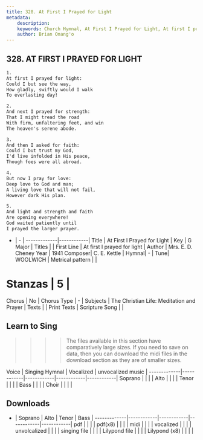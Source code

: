 ```yaml
---
title: 328. At First I Prayed for Light
metadata:
    description: 
    keywords: Church Hymnal, At First I Prayed for Light, At first I prayed for light, 
    author: Brian Onang'o
---
```



## 328. AT FIRST I PRAYED FOR LIGHT

```txt
1.
At first I prayed for light:
Could I but see the way,
How gladly, swiftly would I walk
To everlasting day!

2.
And next I prayed for strength:
That I might tread the road
With firm, unfaltering feet, and win
The heaven's serene abode.

3.
And then I asked for faith:
Could I but trust my God,
I'd live infolded in His peace,
Though foes were all abroad.

4.
But now I pray for love:
Deep love to God and man;
A living love that will not fail,
However dark His plan.

5.
And light and strength and faith
Are opening everywhere!
God waited patiently until
I prayed the larger prayer.
```

- |   -  |
-------------|------------|
Title | At First I Prayed for Light |
Key | G Major |
Titles |  |
First Line | At first I prayed for light |
Author | Mrs. E. D. Cheney
Year | 1941
Composer| C. E. Kettle |
Hymnal|  - |
Tune| WOOLWICH |
Metrical pattern | |
# Stanzas | 5 |
Chorus | No |
Chorus Type | - |
Subjects | The Christian Life: Meditation and Prayer |
Texts |  |
Print Texts | 
Scripture Song |  |
  
## Learn to Sing

>>>> The files available in this section have comparatively large sizes. If you need to save on data, then you can download the midi files in the download section as they are of smaller sizes.

Voice |  Singing Hymnal | Vocalized | unvocalized music |
-------------|------------|------------|------------|------------|
Soprano | | | |
Alto | | | |
Tenor | | | |
Bass | | | |
Choir | | | |

## Downloads

- |  Soprano | Alto | Tenor | Bass |
-------------|------------|------------|------------|------------|
pdf | | | |
pdf(x8) | | | |
midi | | | |
vocalized | | | |
unvolcalized | | | |
singing file | | | |
Lilypond file | | | |
Lilypond (x8) | | | |
  